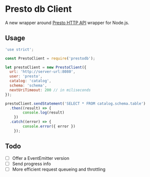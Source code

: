 # Presto db Client

A new wrapper around [Presto HTTP API](https://github.com/prestodb/presto/wiki/HTTP-Protocol) wrapper for Node.js.

## Usage

```js
'use strict';

const PrestoClient = require('prestodb');

let prestoClient = new PrestoClient({
  url: 'http://server-url:8080',
  user: 'presto',
  catalog: 'catalog',
  schema: 'schema',
  nextUriTimeout: 200 // in miliseconds
});

prestoClient.sendStatement('SELECT * FROM catalog.schema.table')
  .then((result) => {
		console.log(result)
	})
  .catch((error) => {
		console.error({ error })
	});

```


## Todo

- [ ] Offer a EventEmitter version
- [ ] Send progress info
- [ ] More efficient request queueing and throttling 
